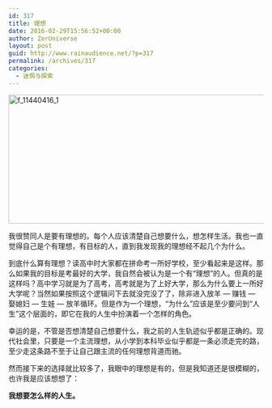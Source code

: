 ```yaml
---
id: 317
title: 理想
date: 2016-02-29T15:56:52+00:00
author: ZerUniverse
layout: post
guid: http://www.rainaudience.net/?p=317
permalink: /archives/317
categories:
  - 迷惘与探索
---
```

<a href="http://www.rainaudience.net/wp-content/uploads/2016/03/f_11440416_1.jpg" rel="attachment wp-att-318"><img class="alignnone wp-image-318 size-full" src="http://www.rainaudience.net/wp-content/uploads/2016/03/f_11440416_1-e1457074877934.jpg" alt="f_11440416_1" width="598" height="255" srcset="http://www.rainaudience.net/wp-content/uploads/2016/03/f_11440416_1-e1457074877934.jpg 598w, http://www.rainaudience.net/wp-content/uploads/2016/03/f_11440416_1-e1457074877934-300x128.jpg 300w, http://www.rainaudience.net/wp-content/uploads/2016/03/f_11440416_1-e1457074877934-500x213.jpg 500w" sizes="(max-width: 598px) 100vw, 598px" /></a>

我很赞同人是要有理想的。每个人应该清楚自己想要什么，想怎样生活。我也一直觉得自己是个有理想，有目标的人，直到我发现我的理想经不起几个为什么。

到底什么算有理想？读高中时大家都在拼命考一所好学校，至少看起来是这样。那么如果我的目标是考最好的大学，我自然会被认为是一个有“理想”的人。但真的是这样吗？高中学习就是为了高考，高考就是为了上好大学，那么为什么要上一所好大学呢？当然如果按照这个逻辑问下去就没完没了了，除非进入放羊 &#8212; 赚钱 &#8212; 娶媳妇 &#8212; 生娃 &#8212; 放羊循环。但是作为一个理想，“为什么”应该是至少要问到“人生”这个层面的，即它在我的人生中扮演着一个怎样的角色。

幸运的是，不管是否想清楚自己想要什么，我之前的人生轨迹似乎都是正确的。现代社会里，只要是一个主流理想，从小学到本科毕业似乎都是一条必须走完的路，至少走这条路不至于让自己跟主流的任何理想背道而驰。

然而接下来的选择就比较多了，我眼中的理想是有的，但是我知道还是很模糊的，也许我是应该想想了：

**我想要怎么样的人生。**